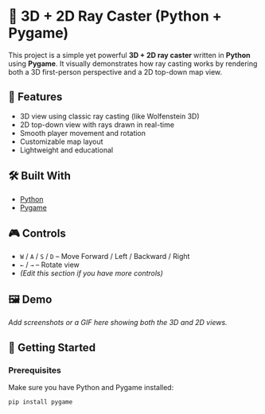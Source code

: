 # 🧠 3D + 2D Ray Caster (Python + Pygame)

This project is a simple yet powerful **3D + 2D ray caster** written in **Python** using **Pygame**. It visually demonstrates how ray casting works by rendering both a 3D first-person perspective and a 2D top-down map view.

## 🧩 Features

- 3D view using classic ray casting (like Wolfenstein 3D)
- 2D top-down view with rays drawn in real-time
- Smooth player movement and rotation
- Customizable map layout
- Lightweight and educational

## 🛠️ Built With

- [Python](https://www.python.org/)
- [Pygame](https://www.pygame.org/)

## 🎮 Controls

- `W` / `A` / `S` / `D` – Move Forward / Left / Backward / Right  
- `←` / `→` – Rotate view  
- *(Edit this section if you have more controls)*

## 🖼️ Demo

*Add screenshots or a GIF here showing both the 3D and 2D views.*

## 🚀 Getting Started

### Prerequisites

Make sure you have Python and Pygame installed:

```bash
pip install pygame
